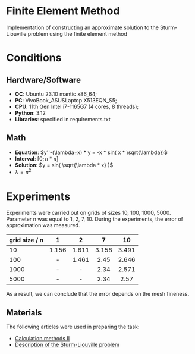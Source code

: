 # Finite Element Method
Implementation of constructing an approximate solution to the Sturm-Liouville problem using the finite element method

# Conditions
## Hardware/Software
- **OC**: Ubuntu 23.10 mantic x86_64;
- **PC**: VivoBook_ASUSLaptop X513EQN_S5;
- **CPU**: 11th Gen Intel i7-1165G7 (4 cores, 8 threads);
- **Python**: 3.12
- **Libraries**: specified in requirements.txt

## Math
- **Equation**: $y''-(\lambda+x) * y = -x * sin( x * \sqrt{\lambda})$
- **Interval**: $[0; n* \pi]$
- **Solution**: $y = sin( \sqrt{\lambda * x} )$
- $\lambda = \pi^2$

# Experiments
Experiments were carried out on grids of sizes 10, 100, 1000, 5000. Parameter n was equal to 1, 2, 7, 10. During the experiments, the error of approximation was measured.

| grid size / n| 1 | 2 | 7 | 10 |
| --- | :----: | :----: | :----: | :----: |
| 10         | 1.156 | 1.611 | 3.158 |  3.491 |
| 100       | -      | 1.461 | 2.45  |  2.646 |
| 1000      | -      | -     | 2.34  |  2.571 |
| 5000      | -      | -     | 2.34  |  2.57 |

As a result, we can conclude that the error depends on the mesh fineness.

## Materials
The following articles were used in preparing the task:
- [Calculation methods II](http://www.ict.nsc.ru/matmod/files/textbooks/KhakimzyanovCherny-2.pdf)
- [Description of the Sturm-Liouville problem](https://ru.wikipedia.org/wiki/%D0%97%D0%B0%D0%B4%D0%B0%D1%87%D0%B0_%D0%A8%D1%82%D1%83%D1%80%D0%BC%D0%B0_%E2%80%94_%D0%9B%D0%B8%D1%83%D0%B2%D0%B8%D0%BB%D0%BB%D1%8F)
